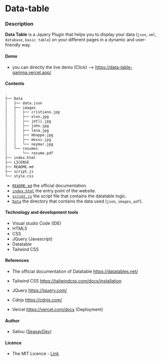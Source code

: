 # Data-table
### Description 
**Data Table** is a Jquery Plugin  that helps you to display your data (`json`, `xml`, `database`, `basic table`) on your different pages in a dynamic and user-friendly way.
#### Demo 
* you can directly the live demo (Click) -->  <https://data-table-gamma.vercel.app/>
#### Contents 
```sh
.
├── Data
│   ├── data.json
│   ├── images
│   │   ├── cristiano.jpg
│   │   ├── elon.jpg
│   │   ├── jetli.jpg
│   │   ├── john.jpg
│   │   ├── lena.jpg
│   │   ├── mbappe.jpg
│   │   ├── messi.jpg
│   │   └── neymar.jpg
│   └── resumes
│       └── resume.pdf
├── index.html
├── LICENSE
├── README.md
├── script.js
└── style.css
```
* [`README.md`](README.md) the official documentation.
* [`index.html`](index.html) the entry point of the website.
* [`script.js`](script.js) the script file that contains the datatable logic. 
* [`Data`](Data/) the directory that contains the data used (`json`, `images`, `pdf`).

#### Technology and development tools 

* Visual studio Code (IDE)
* HTML5
* CSS
* JQuery (Javascript) 
* Datatable
* Tailwind CSS 

#### References 

* The official documentation of Datatable <https://datatables.net/>

* Tailwind CSS <https://tailwindcss.com/docs/installation>

* JQuery <https://jquery.com/>

* Cdnjs <https://cdnjs.com/>

* Vercel <https://vercel.com/docs> (Deployment)

#### Author
* Saliou  ([SeasayDev](https://github.com/seasayDev))

#### Licence
* The MIT Licence - [Link](LICENCE)
